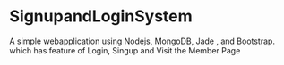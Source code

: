 # SignupandLoginSystem
A simple webapplication using Nodejs, MongoDB, Jade , and Bootstrap. which has feature of Login, Singup and Visit the Member Page
